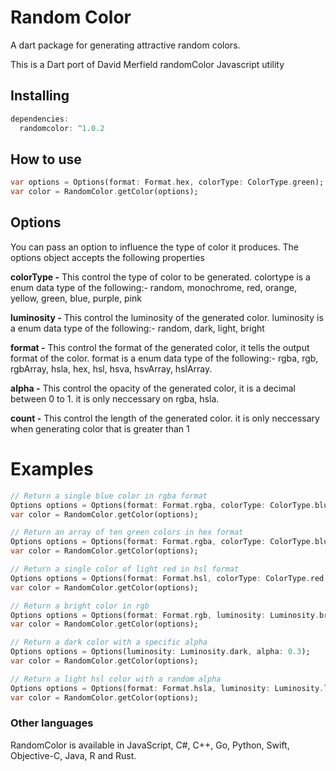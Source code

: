 # Random Color

A dart package for generating attractive random colors.

This is a Dart port of David Merfield randomColor Javascript utility

## Installing

```dart
dependencies:
  randomcolor: ^1.0.2

```

## How to use

```dart
var options = Options(format: Format.hex, colorType: ColorType.green);
var color = RandomColor.getColor(options);
```
## Options
You can pass an option to influence the type of color it produces. The options object accepts the following properties

**colorType -** This control the type of color to be generated. colortype is a enum data type of the following:- random, monochrome, red, orange, yellow, green, blue, purple, pink

**luminosity -** This control the luminosity of the generated color. luminosity is a enum data type of the following:- random, dark, light, bright

**format -** This control the format of the generated color, it tells the output format of the color. format is a enum data type of the following:-  rgba, rgb, rgbArray, hsla, hex, hsl, hsva, hsvArray, hslArray.

**alpha -** This control the opacity of the generated color, it is a decimal between 0 to 1. it is only neccessary on rgba, hsla.

**count -**  This control the length of the generated color. it is only neccessary when generating color that is greater than 1


# Examples
```dart
// Return a single blue color in rgba format
Options options = Options(format: Format.rgba, colorType: ColorType.blue);
var color = RandomColor.getColor(options);

// Return an array of ten green colors in hex format
Options options = Options(format: Format.rgba, colorType: ColorType.blue, count:10);
var color = RandomColor.getColor(options);

// Return a single color of light red in hsl format
Options options = Options(format: Format.hsl, colorType: ColorType.red, luminosity: Luminosity.light);
var color = RandomColor.getColor(options);

// Return a bright color in rgb
Options options = Options(format: Format.rgb, luminosity: Luminosity.bright);
var color = RandomColor.getColor(options);

// Return a dark color with a specific alpha
Options options = Options(luminosity: Luminosity.dark, alpha: 0.3);
var color = RandomColor.getColor(options);

// Return a light hsl color with a random alpha
Options options = Options(format: Format.hsla, luminosity: Luminosity.light);
var color = RandomColor.getColor(options);
```

### Other languages
RandomColor is available in JavaScript, C#, C++, Go, Python, Swift, Objective-C, Java, R and Rust.